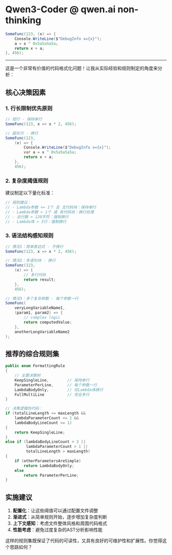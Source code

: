 # Qwen3-Coder @ qwen.ai non-thinking
```C#
SomeFunc(123, (x) => {
    Console.WriteLine($"DebugInfo x={x}");
    a = x ^ 0x5a5a5a5a;
    return x + a;
}, 456);
```

---

这是一个非常有价值的代码格式化问题！让我从实际经验和规则制定的角度来分析：

## 核心决策因素

### 1. **行长限制优先原则**
```csharp
// 短行 - 保持单行
SomeFunc(123, x => x * 2, 456);

// 超长行 - 换行
SomeFunc(123, 
    (x) => {
        Console.WriteLine($"DebugInfo x={x}");
        var a = x ^ 0x5a5a5a5a;
        return x + a;
    }, 
    456);
```

### 2. **复杂度阈值规则**
建议制定以下量化标准：

```csharp
// 规则建议：
// - Lambda参数 <= 1个 且 无代码块：保持单行
// - Lambda参数 > 1个 或 有代码块：换行处理
// - 总行数 > 120字符：强制换行
// - Lambda体 > 3行：强制换行
```

### 3. **语法结构感知规则**

```csharp
// 情况1：简单表达式 - 不换行
SomeFunc(123, x => x * 2, 456);

// 情况2：多语句块 - 换行
SomeFunc(123, 
    (x) => {
        // 多行代码
        return result;
    }, 
    456);

// 情况3：多个复杂参数 - 每个参数一行
SomeFunc(
    veryLongVariableName1,
    (param1, param2) => {
        // complex logic
        return computedValue;
    },
    anotherLongVariableName2
);
```

## 推荐的综合规则集

```csharp
public enum FormattingRule
{
    // 主要决策树
    KeepSingleLine,        // 保持单行
    ParameterPerLine,      // 每个参数一行
    LambdaBodyOnly,        // 仅Lambda体换行
    FullMultiLine          // 完全多行
}

// 决策逻辑伪代码：
if (totalLineLength <= maxLength && 
    lambdaParameterCount <= 1 && 
    lambdaBodyLineCount <= 1) 
{
    return KeepSingleLine;
}
else if (lambdaBodyLineCount > 3 || 
         lambdaParameterCount > 1 ||
         totalLineLength > maxLength) 
{
    if (otherParametersAreSimple)
        return LambdaBodyOnly;
    else
        return ParameterPerLine;
}
```

## 实施建议

1. **配置化**：让这些阈值可以通过配置文件调整
2. **渐进式**：从简单规则开始，逐步增加复杂度判断
3. **上下文感知**：考虑文件整体风格和周围代码格式
4. **性能考虑**：避免过度复杂的AST分析影响性能

这样的规则集既保证了代码的可读性，又具有良好的可维护性和扩展性。你觉得这个思路如何？
